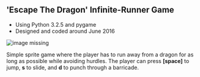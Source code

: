 
## 'Escape The Dragon' Infinite-Runner Game
- Using Python 3.2.5 and pygame
- Designed and coded around June 2016

![image missing](/documentation/screenshots_image.jpg "Cover Image")

Simple sprite game where the player has to run away from a dragon
for as long as possible while avoiding hurdles. The player can
press **[space]**  to jump, **s** to slide, and **d** to punch through
a barricade.
